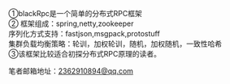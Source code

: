 ①blackRpc是一个简单的分布式RPC框架                                                                                                           
②   框架组成：spring,netty,zookeeper                                                                                                       
    序列化方式支持：fastjson,msgpack,protostuff                                                                                             
    集群负载均衡策略：轮训，加权轮训，随机，加权随机，一致性哈希                                                                                 
③该框架比较适合初探分布式RPC原理的读者。                                                                                                       

笔者邮箱地址：2362910894@qq.com
